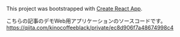 This project was bootstrapped with [Create React App](https://github.com/facebook/create-react-app).

こちらの記事のデモWeb用アプリケーションのソースコードです。
https://qiita.com/kinocoffeeblack/private/ec8d906f7a48674998c4
